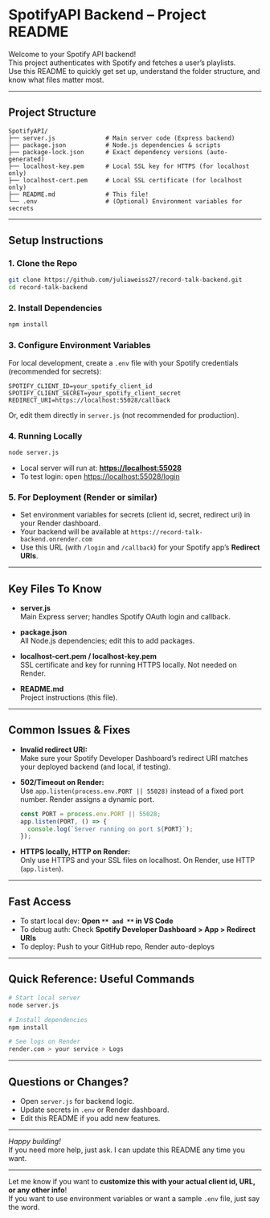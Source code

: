 # SpotifyAPI Backend – Project README

Welcome to your Spotify API backend!\
This project authenticates with Spotify and fetches a user’s playlists.\
Use this README to quickly get set up, understand the folder structure, and know what files matter most.

---

## Project Structure

```
SpotifyAPI/
├── server.js              # Main server code (Express backend)
├── package.json           # Node.js dependencies & scripts
├── package-lock.json      # Exact dependency versions (auto-generated)
├── localhost-key.pem      # Local SSL key for HTTPS (for localhost only)
├── localhost-cert.pem     # Local SSL certificate (for localhost only)
├── README.md              # This file!
└── .env                   # (Optional) Environment variables for secrets
```

---

## Setup Instructions

### 1. Clone the Repo

```bash
git clone https://github.com/juliaweiss27/record-talk-backend.git
cd record-talk-backend
```

### 2. Install Dependencies

```bash
npm install
```

### 3. Configure Environment Variables

For local development, create a `.env` file with your Spotify credentials (recommended for secrets):

```
SPOTIFY_CLIENT_ID=your_spotify_client_id
SPOTIFY_CLIENT_SECRET=your_spotify_client_secret
REDIRECT_URI=https://localhost:55028/callback
```

Or, edit them directly in `server.js` (not recommended for production).

### 4. Running Locally

```bash
node server.js
```

- Local server will run at: [**https://localhost:55028**](https://localhost:55028)
- To test login: open [https://localhost:55028/login](https://localhost:55028/login)

### 5. For Deployment (Render or similar)

- Set environment variables for secrets (client id, secret, redirect uri) in your Render dashboard.
- Your backend will be available at `https://record-talk-backend.onrender.com`
- Use this URL (with `/login` and `/callback`) for your Spotify app’s **Redirect URIs**.

---

## Key Files To Know

- **server.js**\
  Main Express server; handles Spotify OAuth login and callback.

- **package.json**\
  All Node.js dependencies; edit this to add packages.

- **localhost-cert.pem / localhost-key.pem**\
  SSL certificate and key for running HTTPS locally. Not needed on Render.

- **README.md**\
  Project instructions (this file).

---

## Common Issues & Fixes

- **Invalid redirect URI:**\
  Make sure your Spotify Developer Dashboard’s redirect URI matches your deployed backend (and local, if testing).

- **502/Timeout on Render:**\
  Use `app.listen(process.env.PORT || 55028)` instead of a fixed port number. Render assigns a dynamic port.

  ```js
  const PORT = process.env.PORT || 55028;
  app.listen(PORT, () => {
    console.log(`Server running on port ${PORT}`);
  });
  ```

- **HTTPS locally, HTTP on Render:**\
  Only use HTTPS and your SSL files on localhost. On Render, use HTTP (`app.listen`).

---

## Fast Access

- To start local dev: **Open **``** and **``** in VS Code**
- To debug auth: Check **Spotify Developer Dashboard > App > Redirect URIs**
- To deploy: Push to your GitHub repo, Render auto-deploys

---

## Quick Reference: Useful Commands

```bash
# Start local server
node server.js

# Install dependencies
npm install

# See logs on Render
render.com > your service > Logs
```

---

## Questions or Changes?

- Open `server.js` for backend logic.
- Update secrets in `.env` or Render dashboard.
- Edit this README if you add new features.

---

*Happy building!*\
If you need more help, just ask. I can update this README any time you want.

---

Let me know if you want to **customize this with your actual client id, URL, or any other info**!\
If you want to use environment variables or want a sample `.env` file, just say the word.

